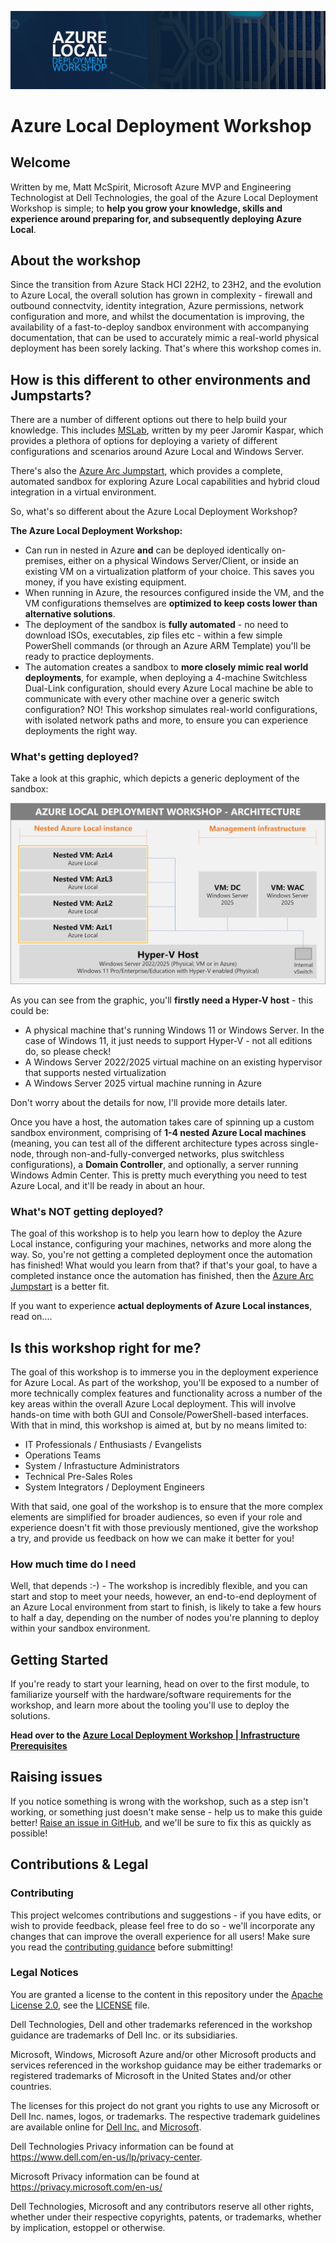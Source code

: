 ![Azure local Deployment Workshop Banner](/media/MainBanner.png)

# Azure Local Deployment Workshop

## Welcome

Written by me, Matt McSpirit, Microsoft Azure MVP and Engineering Technologist at Dell Technologies, the goal of the Azure Local Deployment Workshop is simple; to **help you grow your knowledge, skills and experience around preparing for, and subsequently deploying Azure Local**.

## About the workshop

Since the transition from Azure Stack HCI 22H2, to 23H2, and the evolution to Azure Local, the overall solution has grown in complexity - firewall and outbound connectvity, identity integration, Azure permissions, network configuration and more, and whilst the documentation is improving, the availability of a fast-to-deploy sandbox environment with accompanying documentation, that can be used to accurately mimic a real-world physical deployment has been sorely lacking. That's where this workshop comes in.

## How is this different to other environments and Jumpstarts?

There are a number of different options out there to help build your knowledge. This includes [MSLab](https://github.com/microsoft/MSLab), written by my peer Jaromir Kaspar, which provides a plethora of options for deploying a variety of different configurations and scenarios around Azure Local and Windows Server. 

There's also the [Azure Arc Jumpstart](https://jumpstart.azure.com/azure_jumpstart_hcibox), which provides a complete, automated sandbox for exploring Azure Local capabilities and hybrid cloud integration in a virtual environment.

So, what's so different about the Azure Local Deployment Workshop?

**The Azure Local Deployment Workshop:**

- Can run in nested in Azure **and** can be deployed identically on-premises, either on a physical Windows Server/Client, or inside an existing VM on a virtualization platform of your choice. This saves you money, if you have existing equipment.
- When running in Azure, the resources configured inside the VM, and the VM configurations themselves are **optimized to keep costs lower than alternative solutions**.
- The deployment of the sandbox is **fully automated** - no need to download ISOs, executables, zip files etc - within a few simple PowerShell commands (or through an Azure ARM Template) you'll be ready to practice deployments.
- The automation creates a sandbox to **more closely mimic real world deployments**, for example, when deploying a 4-machine Switchless Dual-Link configuration, should every Azure Local machine be able to communicate with every other machine over a generic switch configuration? NO! This workshop simulates real-world configurations, with isolated network paths and more, to ensure you can experience deployments the right way.

### What's getting deployed?

Take a look at this graphic, which depicts a generic deployment of the sandbox:

![Azure local Deployment Workshop Banner](media/AzureLocalDeploymentWorkshopArchitecture.png)

As you can see from the graphic, you'll **firstly need a Hyper-V host** - this could be:

- A physical machine that's running Windows 11 or Windows Server. In the case of Windows 11, it just needs to support Hyper-V - not all editions do, so please check!
- A Windows Server 2022/2025 virtual machine on an existing hypervisor that supports nested virtualization
- A Windows Server 2025 virtual machine running in Azure

Don't worry about the details for now, I'll provide more details later.

Once you have a host, the automation takes care of spinning up a custom sandbox environment, comprising of **1-4 nested Azure Local machines** (meaning, you can test all of the different architecture types across single-node, through non-and-fully-converged networks, plus switchless configurations), a **Domain Controller**, and optionally, a server running Windows Admin Center. This is pretty much everything you need to test Azure Local, and it'll be ready in about an hour.

### What's NOT getting deployed?

The goal of this workshop is to help you learn how to deploy the Azure Local instance, configuring your machines, networks and more along the way. So, you're not getting a completed deployment once the automation has finished! What would you learn from that? if that's your goal, to have a completed instance once the automation has finished, then the [Azure Arc Jumpstart](https://jumpstart.azure.com/azure_jumpstart_hcibox) is a better fit.

If you want to experience **actual deployments of Azure Local instances**, read on....

## Is this workshop right for me?

The goal of this workshop is to immerse you in the deployment experience for Azure Local. As part of the workshop, you'll be exposed to a number of more technically complex features and functionality across a number of the key areas within the overall Azure Local deployment. This will involve hands-on time with both GUI and Console/PowerShell-based interfaces. With that in mind, this workshop is aimed at, but by no means limited to:

- IT Professionals / Enthusiasts / Evangelists
- Operations Teams
- System / Infrastucture Administrators
- Technical Pre-Sales Roles
- System Integrators / Deployment Engineers

With that said, one goal of the workshop is to ensure that the more complex elements are simplified for broader audiences, so even if your role and experience doesn't fit with those previously mentioned, give the workshop a try, and provide us feedback on how we can make it better for you!

### How much time do I need

Well, that depends :-) - The workshop is incredibly flexible, and you can start and stop to meet your needs, however, an end-to-end deployment of an Azure Local environment from start to finish, is likely to take a few hours to half a day, depending on the number of nodes you're planning to deploy within your sandbox environment.

## Getting Started

If you're ready to start your learning, head on over to the first module, to familiarize yourself with the hardware/software requirements for the workshop, and learn more about the tooling you'll use to deploy the solutions.

**Head over to the [Azure Local Deployment Workshop | Infrastructure Prerequisites](/modules/module_0/1_infra_prerequisites.md)**

## Raising issues

If you notice something is wrong with the workshop, such as a step isn't working, or something just doesn't make sense - help us to make this guide better!  [Raise an issue in GitHub](https://github.com/DellGEOS/AzureLocalDeploymentWorkshop/issues), and we'll be sure to fix this as quickly as possible!

## Contributions & Legal

### Contributing

This project welcomes contributions and suggestions - if you have edits, or wish to provide feedback, please feel free to do so - we'll incorporate any changes that can improve the overall experience for all users! Make sure you read the [contributing guidance](.github/CONTRIBUTING.md) before submitting!

### Legal Notices

You are granted a license to the content in this repository under the [Apache License 2.0](http://www.apache.org/licenses/LICENSE-2.0), see the [LICENSE](LICENSE) file.

Dell Technologies, Dell and other trademarks referenced in the workshop guidance are trademarks of Dell Inc. or its subsidiaries.

Microsoft, Windows, Microsoft Azure and/or other Microsoft products and services referenced in the workshop guidance may be either trademarks or registered trademarks of Microsoft in the United States and/or other countries.

The licenses for this project do not grant you rights to use any Microsoft or Dell Inc. names, logos, or trademarks. The respective trademark guidelines are available online for [Dell Inc.](https://www.dell.com/learn/us/en/uscorp1/terms-conditions/trademarks-us) and [Microsoft](http://go.microsoft.com/fwlink/?LinkID=254653).

Dell Technologies Privacy information can be found at <https://www.dell.com/en-us/lp/privacy-center>.

Microsoft Privacy information can be found at <https://privacy.microsoft.com/en-us/>

Dell Technologies, Microsoft and any contributors reserve all other rights, whether under their respective copyrights, patents, or trademarks, whether by implication, estoppel or otherwise.